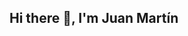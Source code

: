 ## Hi there 👋, I'm Juan Martín

<!--
- 🌱 I’m currently learning Data Science
- 👯 I’m looking to collaborate to collaborate on VideoGame development
- 💬 Ask me about Voleyball
- 😄 Pronouns: He/Him
-->

